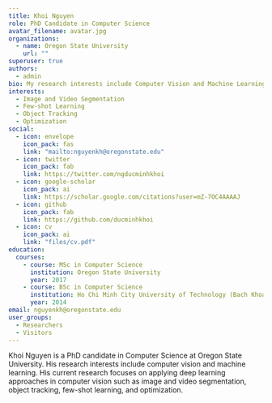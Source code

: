 ```yaml
---
title: Khoi Nguyen
role: PhD Candidate in Computer Science
avatar_filename: avatar.jpg
organizations:
  - name: Oregon State University
    url: ""
superuser: true
authors:
  - admin
bio: My research interests include Computer Vision and Machine Learning.
interests:
  - Image and Video Segmentation
  - Few-shot Learning
  - Object Tracking
  - Optimization
social:
  - icon: envelope
    icon_pack: fas
    link: "mailto:nguyenkh@oregonstate.edu"
  - icon: twitter
    icon_pack: fab
    link: https://twitter.com/ngducminhkhoi
  - icon: google-scholar
    icon_pack: ai
    link: https://scholar.google.com/citations?user=mZ-7OC4AAAAJ
  - icon: github
    icon_pack: fab
    link: https://github.com/ducminhkhoi
  - icon: cv
    icon_pack: ai
    link: "files/cv.pdf"
education:
  courses:
    - course: MSc in Computer Science
      institution: Oregon State University
      year: 2017
    - course: BSc in Computer Science
      institution: Ho Chi Minh City University of Technology (Bach Khoa University)
      year: 2014
email: nguyenkh@oregonstate.edu
user_groups:
  - Researchers
  - Visitors
---
```

Khoi Nguyen is a PhD candidate in Computer Science at Oregon State University. His research interests include computer vision and machine learning. His current research focuses on applying deep learning approaches in computer vision such as image and video segmentation, object tracking, few-shot learning, and optimization.
